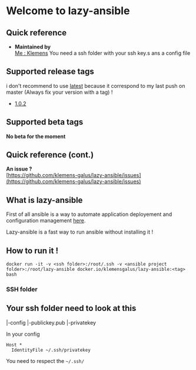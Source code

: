 # Welcome to lazy-ansible

## Quick reference

-   **Maintained by**  
    [Me : Klemens](https://gitlab.com/Klemens_Galus)
You need a ssh folder with your ssh key.s ans a config file 

## Supported release tags  
i don't recommend to use [latest](https://github.com/klemens-galus/lazy-ansible) because it correspond to my last push on master (Always fix your version with a tag) ! 
- [1.0.2](https://github.com/klemens-galus/lazy-ansible/tree/1.0.2)

## Supported beta tags
**No beta for the moment**  

## Quick reference (cont.)

**An issue ?**  
[https://github.com/klemens-galus/lazy-ansible/issues](https://github.com/klemens-galus/lazy-ansible/issues)

## What is lazy-ansible
First of all ansible is a way to automate application deployement and configuration management [here](https://www.ansible.com/).

Lazy-ansible is a fast way to run ansible without installing it !

## How to run it !

```
docker run -it -v <ssh folder>:/root/.ssh -v <ansible project folder>:/root/lazy-ansible docker.io/klemensgalus/lazy-ansible:<tag> bash
```

### SSH folder
Your ssh folder need to look at this 
--
  |-config
  |-publickey.pub
  |-privatekey

In your config 
```
Host *
  IdentityFile ~/.ssh/privatekey
```

You need to respect the `~/.ssh/`